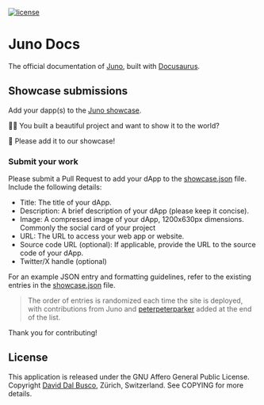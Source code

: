 [![license][agpl-license]][agpl-license-url]

[agpl-license]: https://img.shields.io/badge/License-AGPL%20v3-blue.svg
[agpl-license-url]: https://github.com/junobuild/docs/blob/main/GNU-AGPL-3.0

# Juno Docs

The official documentation of [Juno], built with [Docusaurus](https://docusaurus.io/).

## Showcase submissions

Add your dapp(s) to the [Juno showcase](https://juno.build/showcase).

🧑‍🎨 You built a beautiful project and want to show it to the world?

🙏 Please add it to our showcase!

### Submit your work

Please submit a Pull Request to add your dApp to the [showcase.json](showcase.json) file. Include the following details:

- Title: The title of your dApp.
- Description: A brief description of your dApp (please keep it concise).
- Image: A compressed image of your dApp, 1200x630px dimensions. Commonly the social card of your project
- URL: The URL to access your web app or website.
- Source code URL (optional): If applicable, provide the URL to the source code of your dApp.
- Twitter/X handle (optional)

For an example JSON entry and formatting guidelines, refer to the existing entries in the [showcase.json](showcase.json) file.

> The order of entries is randomized each time the site is deployed, with contributions from Juno and [peterpeterparker](https://github.com/peterpeterparker/) added at the end of the list.

Thank you for contributing!

## License

This application is released under the GNU Affero General Public License. Copyright [David Dal Busco](mailto:david.dalbusco@outlook.com), Zürich, Switzerland. See COPYING for more details.

[juno]: https://juno.build
